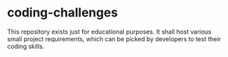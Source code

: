 # coding-challenges

This repository exists just for educational purposes. It shall host various small project requirements, which can be picked by developers to test their coding skills.

